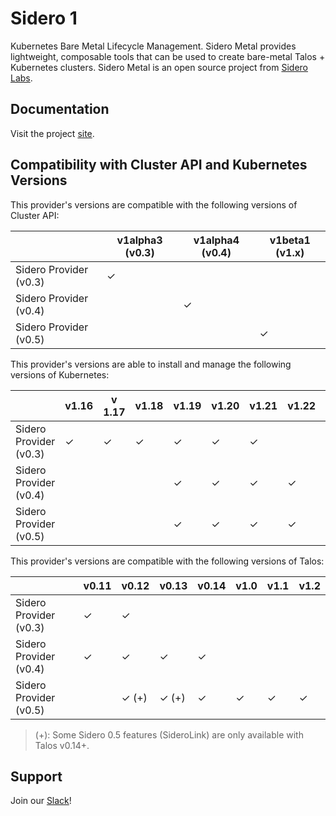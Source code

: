 # Sidero 1

Kubernetes Bare Metal Lifecycle Management.
Sidero Metal provides lightweight, composable tools that can be used to create bare-metal Talos + Kubernetes clusters.
 Sidero Metal is an open source project from [Sidero Labs](https://www.SideroLabs.com).

## Documentation

Visit the project [site](https://www.sidero.dev).

## Compatibility with Cluster API and Kubernetes Versions

This provider's versions are compatible with the following versions of Cluster API:

|                        | v1alpha3 (v0.3) | v1alpha4 (v0.4) | v1beta1 (v1.x) |
| ---------------------- | --------------- | --------------- | -------------- |
| Sidero Provider (v0.3) | ✓               |                 |                |
| Sidero Provider (v0.4) |                 | ✓               |                |
| Sidero Provider (v0.5) |                 |                 | ✓              |

This provider's versions are able to install and manage the following versions of Kubernetes:

|                        | v1.16 | v 1.17 | v1.18 | v1.19 | v1.20 | v1.21 | v1.22 | v1.23 | v1.24 | v1.25 |
| ---------------------- | ----- | ------ | ----- | ----- | ----- | ----- | ----- | ----- | ----- | ----- |
| Sidero Provider (v0.3) | ✓     | ✓      | ✓     | ✓     | ✓     | ✓     |       |       |       |       |
| Sidero Provider (v0.4) |       |        |       | ✓     | ✓     | ✓     | ✓     | ✓     |       |       |
| Sidero Provider (v0.5) |       |        |       | ✓     | ✓     | ✓     | ✓     | ✓     | ✓     | ✓     |

This provider's versions are compatible with the following versions of Talos:

|                        | v0.11 | v0.12  | v0.13 | v0.14 | v1.0  | v1.1  | v1.2  |
| ---------------------- | ----- | ------ | ----- | ----- | ----- | ----- | ----- |
| Sidero Provider (v0.3) | ✓     | ✓      |       |       |       |       |       |
| Sidero Provider (v0.4) | ✓     | ✓      | ✓     | ✓     |       |       |       |
| Sidero Provider (v0.5) |       | ✓ (+)  | ✓ (+) | ✓     | ✓     | ✓     | ✓     |

> (+): Some Sidero 0.5 features (SideroLink) are only available with Talos v0.14+.

## Support

Join our [Slack](https://slack.dev.talos-systems.io)!
